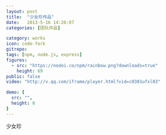 ```yaml
---
layout: post
title:  "少女珍作品"
date:   2013-5-16 14:26:07
categories: [团队作品]

category: works
icon: code-fork
gitrepo: 
tags: [npm, node.js, express]
figures:
  - src: "https://nodei.co/npm/rainbow.png?downloads=true"
    height: 69
public: false
video: "http://v.qq.com/iframe/player.html?vid=c0301ufxl03"

demo: {
  src: "",
  height: 0
}
---
```

少女珍
<tcvideo src="http://v.qq.com/iframe/player.html?vid=c0301ufxl03"/>
<tcvideo src="http://v.qq.com/iframe/player.html?vid=c0301ufxl03"/>
<tcvideo src="http://v.qq.com/iframe/player.html?vid=c0301ufxl03"/>
<tcvideo src="http://v.qq.com/iframe/player.html?vid=c0301ufxl03"/>
<tcvideo src="http://v.qq.com/iframe/player.html?vid=c0301ufxl03"/>
<tcvideo src="http://v.qq.com/iframe/player.html?vid=c0301ufxl03"/>